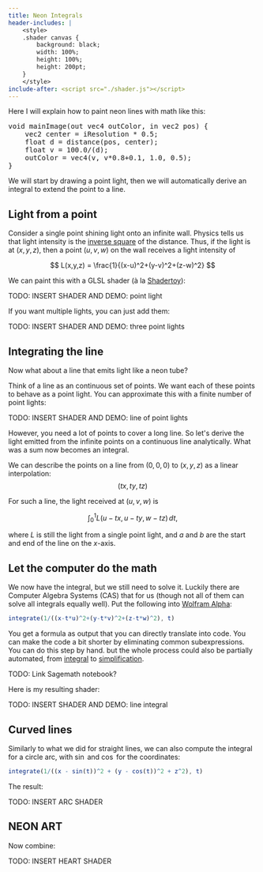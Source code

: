 ```yaml
---
title: Neon Integrals
header-includes: |
    <style>
    .shader canvas {
        background: black;
        width: 100%;
        height: 100%;
        height: 200pt;
    }
    </style>
include-after: <script src="./shader.js"></script>
---
```


Here I will explain how to paint neon lines with math like this:

<div class="shader">
<pre class="shader-code">
void mainImage(out vec4 outColor, in vec2 pos) {
    vec2 center = iResolution * 0.5;
    float d = distance(pos, center);
    float v = 100.0/(d);
    outColor = vec4(v, v*0.8+0.1, 1.0, 0.5);
}
</pre>
<canvas></canvas>
</div>

We will start by drawing a point light, then we will automatically derive an integral to extend the point to a line.

## Light from a point

Consider a single point shining light onto an infinite wall. Physics tells us that light intensity is the [inverse square](https://en.wikipedia.org/wiki/Inverse-square_law) of the distance. Thus, if the light is at $(x,y,z)$, then a point $(u,v,w)$ on the wall receives a light intensity of

$$
L(x,y,z) = \frac{1}{(x-u)^2+(y-v)^2+(z-w)^2}
$$

We can paint this with a GLSL shader (à la [Shadertoy](https://www.shadertoy.com/)):

TODO: INSERT SHADER AND DEMO: point light

If you want multiple lights, you can just add them:

TODO: INSERT SHADER AND DEMO: three point lights

## Integrating the line

Now what about a line that emits light like a neon tube?

Think of a line as an continuous set of points. We want each of these points to behave as a point light. You can approximate this with a finite number of point lights:

TODO: INSERT SHADER AND DEMO: line of point lights

However, you need a lot of points to cover a long line. So let's derive the light emitted from the infinite points on a continuous line analytically. What was a sum now becomes an integral.

We can describe the points on a line from $(0, 0, 0)$ to $(x,y,z)$ as a linear interpolation:
$$
(tx, ty, tz)
$$

For such a line, the light received at $(u,v,w)$ is

$$
\int_0^1 L(u-tx,u-ty,w - tz) \, dt,
$$

where $L$ is still the light from a single point light, and $a$ and $b$ are the start and end of the line on the $x$-axis.

## Let the computer do the math

We now have the integral, but we still need to solve it. Luckily there are Computer Algebra Systems (CAS) that for us (though not all of them can solve all integrals equally well). Put the following into [Wolfram Alpha](https://www.wolframalpha.com/input?i=integrate%281%2F%28%28x-t*u%29%5E2%2B%28y-t*v%29%5E2%2B%28z-t*w%29%5E2%29%2Ct%29):

```mathematica
integrate(1/((x-t*u)^2+(y-t*v)^2+(z-t*w)^2), t)
```

You get a formula as output that you can directly translate into code. You can make the code a bit shorter by eliminating common subexpressions. You can do this step by hand. but the whole process could also be partially automated, from [integral](https://doc.sagemath.org/html/en/reference/calculus/sage/symbolic/integration/integral.html#sage.symbolic.integration.integral.integral) to [simplification](https://docs.sympy.org/latest/modules/codegen.html#sympy.codegen.ast.CodeBlock.cse).

TODO: Link Sagemath notebook?

Here is my resulting shader:

TODO: INSERT SHADER AND DEMO: line integral

## Curved lines

Similarly to what we did for straight lines, we can also compute the integral for a circle arc, with $\sin$ and $\cos$ for the coordinates:

```mathematica
integrate(1/((x - sin(t))^2 + (y - cos(t))^2 + z^2), t)
```

The result:

TODO: INSERT ARC SHADER

## NEON ART

Now combine:

TODO: INSERT HEART SHADER
